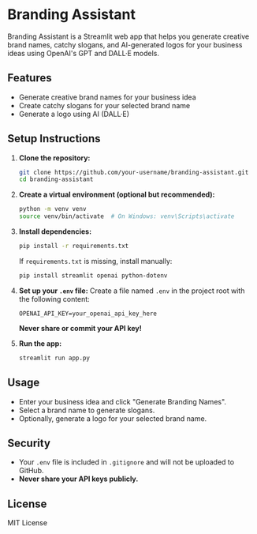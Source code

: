 # Branding Assistant

Branding Assistant is a Streamlit web app that helps you generate creative brand names, catchy slogans, and AI-generated logos for your business ideas using OpenAI's GPT and DALL·E models.

## Features

- Generate creative brand names for your business idea
- Create catchy slogans for your selected brand name
- Generate a logo using AI (DALL·E)

## Setup Instructions

1. **Clone the repository:**

   ```bash
   git clone https://github.com/your-username/branding-assistant.git
   cd branding-assistant
   ```

2. **Create a virtual environment (optional but recommended):**

   ```bash
   python -m venv venv
   source venv/bin/activate  # On Windows: venv\Scripts\activate
   ```

3. **Install dependencies:**

   ```bash
   pip install -r requirements.txt
   ```

   If `requirements.txt` is missing, install manually:

   ```bash
   pip install streamlit openai python-dotenv
   ```

4. **Set up your `.env` file:**
   Create a file named `.env` in the project root with the following content:

   ```
   OPENAI_API_KEY=your_openai_api_key_here
   ```

   **Never share or commit your API key!**

5. **Run the app:**
   ```bash
   streamlit run app.py
   ```

## Usage

- Enter your business idea and click "Generate Branding Names".
- Select a brand name to generate slogans.
- Optionally, generate a logo for your selected brand name.

## Security

- Your `.env` file is included in `.gitignore` and will not be uploaded to GitHub.
- **Never share your API keys publicly.**

## License

MIT License
